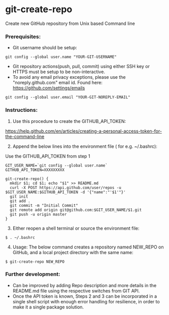 # git-create-repo
Create new GitHub repository from Unix based Command line 


### Prerequisites:

 - Git username should be setup:
 ```
 git config --global user.name "YOUR-GIT-USERNAME"
 ```
 - Git repository actions(push, pull, commit) using either SSH key or HTTPS must be setup to be non-interactive.
 - To avoid any email privacy exceptions, please use the "noreply.github.com" email id. Found here:
 https://github.com/settings/emails
```
git config --global user.email "YOUR-GIT-NOREPLY-EMAIL"
``` 


### Instructions:

1. Use this procedure to create the GITHUB_API_TOKEN:

https://help.github.com/en/articles/creating-a-personal-access-token-for-the-command-line

2. Append the below lines into the environment file ( for e.g. ~/.bashrc):

Use the GITHUB_API_TOKEN from step 1

```
GIT_USER_NAME=`git config --global user.name`
GITHUB_API_TOKEN=XXXXXXXXX

git-create-repo() {
  mkdir $1; cd $1; echo "$1" >> README.md
  curl -X POST https://api.github.com/user/repos -u $GIT_USER_NAME:$GITHUB_API_TOKEN -d '{"name":"'$1'"}'
  git init
  git add .
  git commit -m "Initial Commit"
  git remote add origin git@github.com:$GIT_USER_NAME/$1.git
  git push -u origin master
}

```

3. Either reopen a shell terminal or source the environment file:
```
$ . ~/.bashrc
```
4. Usage: The below command creates a repository named NEW_REPO on GitHub, and a local project directory with the same name:
```
$ git-create-repo NEW_REPO
```

### Further development:

- Can be improved by adding Repo description and more details in the README.md file using the respective switches from GIT API.
- Once the API token is known, Steps 2 and 3 can be incorporated in a single shell script with enough error handling for resilience, in order to make it a single package solution.
